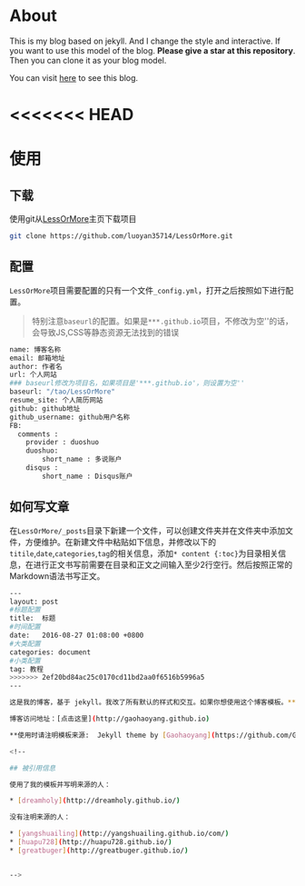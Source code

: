 # About

This is my blog based on jekyll. And I change the style and interactive. If you want to use this model of the blog. **Please give a star at this repository**. Then you can clone it as your blog model.

You can visit [here](http://gaohaoyang.github.io) to see this blog.

<<<<<<< HEAD
=======

使用
====================================

下载
------------------------------------

使用git从[LessOrMore](https://github.com/luoyan35714/LessOrMore.git)主页下载项目

``` bash
git clone https://github.com/luoyan35714/LessOrMore.git
```

配置
------------------------------------

`LessOrMore`项目需要配置的只有一个文件`_config.yml`，打开之后按照如下进行配置。

> 特别注意`baseurl`的配置。如果是`***.github.io`项目，不修改为空''的话，会导致JS,CSS等静态资源无法找到的错误

``` bash
name: 博客名称
email: 邮箱地址
author: 作者名
url: 个人网站
### baseurl修改为项目名，如果项目是'***.github.io'，则设置为空''
baseurl: "/tao/LessOrMore"
resume_site: 个人简历网站
github: github地址
github_username: github用户名称
FB:
  comments :
    provider : duoshuo
    duoshuo:
        short_name : 多说账户
    disqus :
        short_name : Disqus账户
```

如何写文章
------------------------------------

在`LessOrMore/_posts`目录下新建一个文件，可以创建文件夹并在文件夹中添加文件，方便维护。在新建文件中粘贴如下信息，并修改以下的`titile`,`date`,`categories`,`tag`的相关信息，添加`* content {:toc}`为目录相关信息，在进行正文书写前需要在目录和正文之间输入至少2行空行。然后按照正常的Markdown语法书写正文。

``` bash
---
layout: post
#标题配置
title:  标题
#时间配置
date:   2016-08-27 01:08:00 +0800
#大类配置
categories: document
#小类配置
tag: 教程
>>>>>>> 2ef20bd84ac25c0170cd11bd2aa0f6516b5996a5
---

这是我的博客，基于 jekyll。我改了所有默认的样式和交互。如果你想使用这个博客模板。**请先在这个仓库上点个star吧**，这也是对我的肯定和鼓励，谢谢了。然后你可以克隆这个仓库用作你自己的博客。

博客访问地址：[点击这里](http://gaohaoyang.github.io)

**使用时请注明模板来源:  Jekyll theme by [Gaohaoyang](https://github.com/Gaohaoyang/gaohaoyang.github.io)**

<!--

## 被引用信息

使用了我的模板并写明来源的人：   

* [dreamholy](http://dreamholy.github.io/)

没有注明来源的人：

* [yangshuailing](http://yangshuailing.github.io/com/)
* [huapu728](http://huapu728.github.io/)
* [greatbuger](http://greatbuger.github.io/) 


-->


